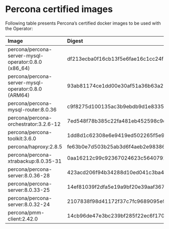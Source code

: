 # Percona certified images

Following table presents Percona’s certified docker images to be used with the
Operator:

| Image                                                    | Digest                                                           |
|:---------------------------------------------------------|:-----------------------------------------------------------------|
| percona/percona-server-mysql-operator:0.8.0 (x86_64)     | df213ecba0f16cb13f5e6fae16c1cc24f9a26017b379fa83892fd844093ea6b1 |
| percona/percona-server-mysql-operator:0.8.0 (ARM64)      | 93ab81174ce1dd00e30af51a36b63a2714ca17ba01377755ea7e2a58492e64a6 |
| percona/percona-mysql-router:8.0.36                      | c9f8275d100135ac3b9ebdb9d1e83357b427e43bdac2261d5237d3ad497781d7 |
| percona/percona-orchestrator:3.2.6-12                    | 7ed548f78b385c22fa481eb452598c9c164b122da9f4b8f60a51eee36411c763 |
| percona/percona-toolkit:3.6.0                            | 1dd8d1c62308e6e9419ed502265f5e97ed98abb5c785ba44573152a596acd382 |
| percona/haproxy:2.8.5                                    | fe63b0e7d503b25ab3d6f4aeb2e983868fe50bf85ebc91c713a990306718a8a2 |
| percona/percona-xtrabackup:8.0.35-31                     | 0aa16212c99c92367024623c5640791a139567ec16bdde42751635c433e1b5b2 |
| percona/percona-server:8.0.36-28                         | 423acd206f94b34288d10ed041c3ba42543e26e44f3706621320504a010dd41f |
| percona/percona-server:8.0.33-25                         | 14ef81039f2dfa5e19a9bf20e39aaf367aae4370db70899bc5217118d6fd2171 |
| percona/percona-server:8.0.32-24                         | 2107838f98d41172f37c7fc9689095e9ebd0a1af557b687396d92cf00f54ec3f |
| percona/pmm-client:2.42.0                                | 14cb96de47e3bc239bf285f22ec6f170b4a1181301b19100f5b7dc22c210bf8c |


